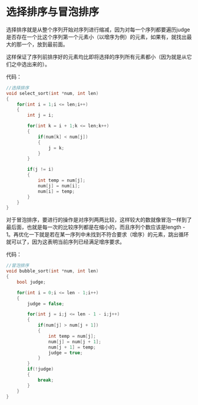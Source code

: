 # 选择排序与冒泡排序

选择排序就是从整个序列开始对序列进行缩减，因为对每一个序列都要遍历judge是否存在一个比这个序列第一个元素小（以增序为例）的元素，如果有，就找出最大的那一个，放到最前面。

这样保证了序列前排序好的元素均比即将选择的序列所有元素都小（因为就是从它们之中选出来的）。

代码：

```cpp
//选择排序
void select_sort(int *num, int len)
{
    for(int i = 1;i <= len;i++)
    {
        int j = i;

        for(int k = i + 1;k <= len;k++)
        {
            if(num[k] < num[j])
            {
                j = k;
            }
        }

        if(j != i)
        {
            int temp = num[j];
            num[j] = num[i];
            num[i] = temp;
        }
    }
}
```

对于冒泡排序，要进行的操作是对序列两两比较，这样较大的数就像冒泡一样到了最后面，也就是每一次的比较序列都是在缩小的，而且序列个数应该是length - 1。再优化一下就是若在某一序列中未找到不符合要求（增序）的元素，跳出循环就可以了，因为这表明当前序列已经满足增序要求。

代码：

```cpp
//冒泡排序
void bubble_sort(int *num, int len)
{
    bool judge;

    for(int i = 0;i <= len - 1;i++)
    {
        judge = false;

        for(int j = i;j <= len - 1 - i;j++)
        {
            if(num[j] > num[j + 1])
            {
                int temp = num[j];
                num[j] = num[j + 1];
                num[j + 1] = temp;
                judge = true;
            }
        }
        if(!judge)
        {
            break;
        }
    }
}
```
